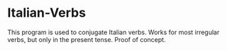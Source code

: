 # Italian-Verbs
This program is used to conjugate Italian verbs. Works for most irregular verbs, but only in the present tense. Proof of concept.
